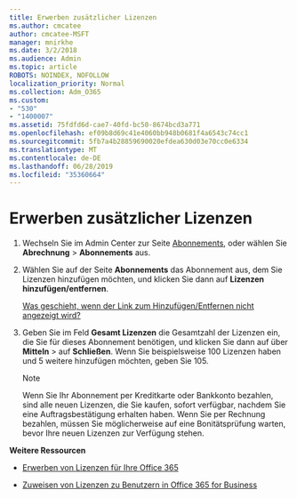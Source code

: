 ```yaml
---
title: Erwerben zusätzlicher Lizenzen
ms.author: cmcatee
author: cmcatee-MSFT
manager: mnirkhe
ms.date: 3/2/2018
ms.audience: Admin
ms.topic: article
ROBOTS: NOINDEX, NOFOLLOW
localization_priority: Normal
ms.collection: Adm_O365
ms.custom:
- "530"
- "1400007"
ms.assetid: 75fdfd6d-cae7-40fd-bc50-8674bcd3a771
ms.openlocfilehash: ef09b8d69c41e4060bb948b0681f4a6543c74cc1
ms.sourcegitcommit: 5fb7a4b28859690020efdea630d03e70cc0e6334
ms.translationtype: MT
ms.contentlocale: de-DE
ms.lasthandoff: 06/28/2019
ms.locfileid: "35360664"
---
```

# <a name="buy-additional-licenses"></a>Erwerben zusätzlicher Lizenzen

1. Wechseln Sie im Admin Center zur Seite [Abonnements](https://go.microsoft.com/fwlink/p/?linkid=842054), oder wählen Sie **Abrechnung** \> **Abonnements** aus.

2. Wählen Sie auf der Seite **Abonnements** das Abonnement aus, dem Sie Lizenzen hinzufügen möchten, und klicken Sie dann auf **Lizenzen hinzufügen/entfernen**.

    [Was geschieht, wenn der Link zum Hinzufügen/Entfernen nicht angezeigt wird?](https://support.office.com/article/36081d8d-b3fa-4948-8c34-e217bba825e1#bkmk_no_link)

3. Geben Sie im Feld **Gesamt Lizenzen** die Gesamtzahl der Lizenzen ein, die Sie für dieses Abonnement benötigen, und klicken Sie dann auf über **Mitteln** \> auf **Schließen**. Wenn Sie beispielsweise 100 Lizenzen haben und 5 weitere hinzufügen möchten, geben Sie 105.

    > [!NOTE]
    > Wenn Sie Ihr Abonnement per Kreditkarte oder Bankkonto bezahlen, sind alle neuen Lizenzen, die Sie kaufen, sofort verfügbar, nachdem Sie eine Auftragsbestätigung erhalten haben. Wenn Sie per Rechnung bezahlen, müssen Sie möglicherweise auf eine Bonitätsprüfung warten, bevor Ihre neuen Lizenzen zur Verfügung stehen.
  
 **Weitere Ressourcen**
  
- [Erwerben von Lizenzen für Ihre Office 365](https://support.office.com/article/36081d8d-b3fa-4948-8c34-e217bba825e1)

- [Zuweisen von Lizenzen zu Benutzern in Office 365 for Business](https://support.office.com/article/997596b5-4173-4627-b915-36abac6786dc)
